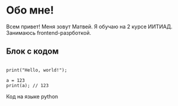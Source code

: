 # Обо мне!
Всем привет! Меня зовут Матвей.
Я обучаю на 2 курсе ИИТИАД. Занимаюсь frontend-разрботкой.
## Блок с кодом
```

print("Hello, world!");

a = 123
print(a); // 123

```
Код на языке python
